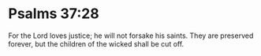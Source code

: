 # Psalms 37:28

For the Lord loves justice; he will not forsake his saints. They are preserved forever, but the children of the wicked shall be cut off.
